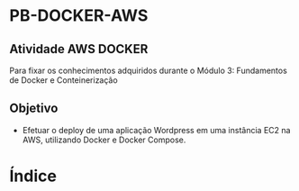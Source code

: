 # PB-DOCKER-AWS
## Atividade AWS DOCKER 
Para fixar os conhecimentos adquiridos durante o Módulo 3: Fundamentos de Docker e Conteinerização
## Objetivo 
* Efetuar o deploy de uma aplicação Wordpress em uma instância EC2 na AWS, utilizando Docker e Docker Compose.
# Índice
